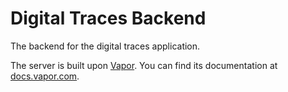 # Digital Traces Backend

The backend for the digital traces application. 

The server is built upon [Vapor](https://github.com/vapor/vapor/). You can find its documentation at [docs.vapor.com](https://docs.vapor.codes/).
